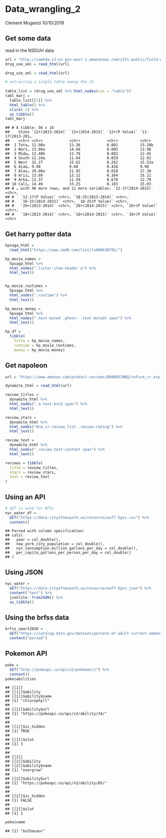 Data\_wrangling\_2
================
Clement Mugenzi
10/10/2019

## Get some data

read in the NSDUH
data

``` r
url = "http://samhda.s3-us-gov-west-1.amazonaws.com/s3fs-public/field-uploads/2k15StateFiles/NSDUHsaeShortTermCHG2015.htm"
drug_use_xml = read_html(url)

drug_use_xml = read_html(url) 

# extracting a single table among the 15.
  
table_list = (drug_use_xml %>% html_nodes(css = "table")) 
tabl_marj =
  table_list[[1]] %>% 
  html_table() %>% 
  slice(-1) %>% 
  as_tibble()
tabl_marj
```

    ## # A tibble: 56 x 16
    ##    State `12+(2013-2014)` `12+(2014-2015)` `12+(P Value)` `12-17(2013-201…
    ##    <chr> <chr>            <chr>            <chr>          <chr>           
    ##  1 Tota… 12.90a           13.36            0.002          13.28b          
    ##  2 Nort… 13.88a           14.66            0.005          13.98           
    ##  3 Midw… 12.40b           12.76            0.082          12.45           
    ##  4 South 11.24a           11.64            0.029          12.02           
    ##  5 West  15.27            15.62            0.262          15.53a          
    ##  6 Alab… 9.98             9.60             0.426          9.90            
    ##  7 Alas… 19.60a           21.92            0.010          17.30           
    ##  8 Ariz… 13.69            13.12            0.364          15.12           
    ##  9 Arka… 11.37            11.59            0.678          12.79           
    ## 10 Cali… 14.49            15.25            0.103          15.03           
    ## # … with 46 more rows, and 11 more variables: `12-17(2014-2015)` <chr>,
    ## #   `12-17(P Value)` <chr>, `18-25(2013-2014)` <chr>,
    ## #   `18-25(2014-2015)` <chr>, `18-25(P Value)` <chr>,
    ## #   `26+(2013-2014)` <chr>, `26+(2014-2015)` <chr>, `26+(P Value)` <chr>,
    ## #   `18+(2013-2014)` <chr>, `18+(2014-2015)` <chr>, `18+(P Value)` <chr>

## Get harry potter data

``` r
hpsaga_html = 
  read_html("https://www.imdb.com/list/ls000630791/")
```

``` r
hp_movie_names = 
  hpsaga_html %>% 
  html_nodes(".lister-item-header a") %>% 
  html_text()


hp_movie_runtimes = 
  hpsaga_html %>% 
  html_nodes(".runtime") %>% 
  html_text()

hp_movie_money = 
  hpsaga_html %>% 
  html_nodes(".text-muted .ghost~ .text-muted+ span") %>% 
  html_text()

hp_df = 
  tibble(
    title = hp_movie_names,
    runtime = hp_movie_runtimes,
    money = hp_movie_money)
```

## Get napoleon

``` r
url = "https://www.amazon.com/product-reviews/B00005JNBQ/ref=cm_cr_arp_d_viewopt_rvwer?ie=UTF8&reviewerType=avp_only_reviews&sortBy=recent&pageNumber=1"

dynamite_html = read_html(url)

review_titles = 
  dynamite_html %>%
  html_nodes(".a-text-bold span") %>%
  html_text()

review_stars = 
  dynamite_html %>%
  html_nodes("#cm_cr-review_list .review-rating") %>%
  html_text()

review_text = 
  dynamite_html %>%
  html_nodes(".review-text-content span") %>%
  html_text()

reviews = tibble(
  title = review_titles,
  stars = review_stars,
  text = review_text
)
```

## Using an API

``` r
# GET is used for APIs
nyc_water_df = 
  GET("https://data.cityofnewyork.us/resource/waf7-5gvc.csv") %>% 
  content()
```

    ## Parsed with column specification:
    ## cols(
    ##   year = col_double(),
    ##   new_york_city_population = col_double(),
    ##   nyc_consumption_million_gallons_per_day = col_double(),
    ##   per_capita_gallons_per_person_per_day = col_double()
    ## )

## Using JSON

``` r
nyc_water = 
  GET("https://data.cityofnewyork.us/resource/waf7-5gvc.json") %>% 
  content("text") %>%
  jsonlite::fromJSON() %>%
  as_tibble()
```

## Using the brfss data

``` r
brfss_smart2010 = 
  GET("https://catalog.data.gov/dataset/percent-of-adult-current-smokers-by-sex-and-race-ethnicity-1995-2010") %>% 
  content("parsed")
```

## Pokemon API

``` r
poke = 
  GET("http://pokeapi.co/api/v2/pokemon/1") %>%
  content()
poke$abilities
```

    ## [[1]]
    ## [[1]]$ability
    ## [[1]]$ability$name
    ## [1] "chlorophyll"
    ## 
    ## [[1]]$ability$url
    ## [1] "https://pokeapi.co/api/v2/ability/34/"
    ## 
    ## 
    ## [[1]]$is_hidden
    ## [1] TRUE
    ## 
    ## [[1]]$slot
    ## [1] 3
    ## 
    ## 
    ## [[2]]
    ## [[2]]$ability
    ## [[2]]$ability$name
    ## [1] "overgrow"
    ## 
    ## [[2]]$ability$url
    ## [1] "https://pokeapi.co/api/v2/ability/65/"
    ## 
    ## 
    ## [[2]]$is_hidden
    ## [1] FALSE
    ## 
    ## [[2]]$slot
    ## [1] 1

``` r
poke$name
```

    ## [1] "bulbasaur"
